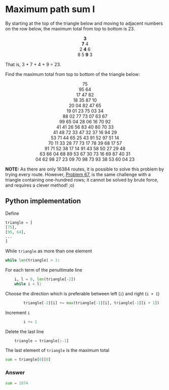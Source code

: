 # Maximum path sum I

By starting at the top of the triangle below and moving to adjacent numbers on the row below, the maximum total from top to bottom is 23.

<p align="center">
    <b>3</b> <br>
    <b>7</b> 4 <br>
    2 <b>4</b> 6 <br>
    8 5 <b>9</b> 3
</p>

That is, 3 + 7 + 4 + 9 = 23.

Find the maximum total from top to bottom of the triangle below:

<p align="center">
    75 <br>
    95 64 <br>
    17 47 82 <br>
    18 35 87 10 <br>
    20 04 82 47 65 <br>
    19 01 23 75 03 34 <br>
    88 02 77 73 07 63 67 <br>
    99 65 04 28 06 16 70 92 <br>
    41 41 26 56 83 40 80 70 33 <br>
    41 48 72 33 47 32 37 16 94 29 <br>
    53 71 44 65 25 43 91 52 97 51 14 <br>
    70 11 33 28 77 73 17 78 39 68 17 57 <br>
    91 71 52 38 17 14 91 43 58 50 27 29 48 <br>
    63 66 04 68 89 53 67 30 73 16 69 87 40 31 <br>
    04 62 98 27 23 09 70 98 73 93 38 53 60 04 23
</p>

**NOTE:** As there are only 16384 routes, it is possible to solve this problem by trying every route. However, [Problem 67](../67), is the same challenge with a triangle containing one-hundred rows; it cannot be solved by brute force, and requires a clever method! ;o)

## Python implementation

Define

```python
triangle = [
[75],
[95, 64],
...
]
```

While `triangle` as more than one element

```python
while len(triangle) > 1:
```

For each term of the penultimate line

```python
    i, l = 0, len(triangle[-2])
    while i < l:
```

Choose the direction which is preferable between left (`i`) and right (`i + 1`)

```python
        triangle[-2][i] += max(triangle[-1][i], triangle[-1][i + 1])
```

Increment `i`


```python
        i += 1
```

Delete the last line

```python
    triangle = triangle[:-1]
```

The last element of `triangle` is the maximum total

```python
sum = triangle[0][0]
```

### Answer

```python
sum = 1074
```
